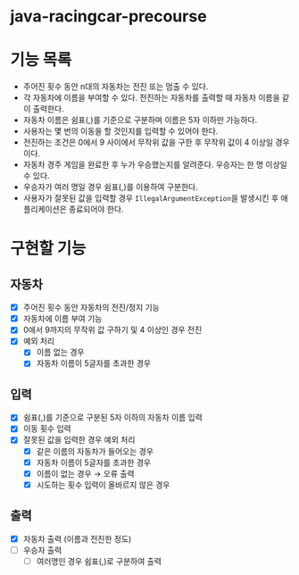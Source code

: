 # java-racingcar-precourse

# 기능 목록

- 주어진 횟수 동안 n대의 자동차는 전진 또는 멈출 수 있다.
- 각 자동차에 이름을 부여할 수 있다. 전진하는 자동차를 출력할 때 자동차 이름을 같이 출력한다.
- 자동차 이름은 쉼표(,)를 기준으로 구분하며 이름은 5자 이하만 가능하다.
- 사용자는 몇 번의 이동을 할 것인지를 입력할 수 있어야 한다.
- 전진하는 조건은 0에서 9 사이에서 무작위 값을 구한 후 무작위 값이 4 이상일 경우이다.
- 자동차 경주 게임을 완료한 후 누가 우승했는지를 알려준다. 우승자는 한 명 이상일 수 있다.
- 우승자가 여러 명일 경우 쉼표(,)를 이용하여 구분한다.
- 사용자가 잘못된 값을 입력할 경우 `IllegalArgumentException`을 발생시킨 후 애플리케이션은 종료되어야 한다.

# 구현할 기능

## 자동차

- [x]  주어진 횟수 동안 자동차의 전진/정지 기능
- [x]  자동차에 이름 부여 기능
- [x]  0에서 9까지의 무작위 값 구하기 및 4 이상인 경우 전진
- [x]  예외 처리
    - [x]  이름 없는 경우
    - [x]  자동차 이름이 5글자를 초과한 경우

## 입력

- [x]  쉼표(,)를 기준으로 구분된 5자 이하의 자동차 이름 입력
- [x]  이동 횟수 입력
- [x]  잘못된 값을 입력한 경우 예외 처리
    - [x]  같은 이름의 자동차가 들어오는 경우
    - [x]  자동차 이름이 5글자를 초과한 경우
    - [x]  이름이 없는 경우 → 오류 출력
    - [x]  시도하는 횟수 입력이 올바르지 않은 경우

## 출력

- [x]  자동차 출력 (이름과 전진한 정도)
- [ ]  우승자 출력
    - [ ]  여러명인 경우 쉼표(,)로 구분하여 출력
